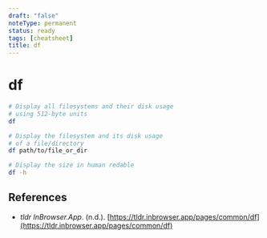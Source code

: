 ```yaml
---
draft: "false"
noteType: permanent
status: ready
tags: [cheatsheet]
title: df
---
```


# df

```bash
# Display all filesystems and their disk usage
# using 512-byte units
df

# Display the filesystem and its disk usage
# of a file/directory
df path/to/file_or_dir

# Display the size in human redable
df -h
```

## References

- _tldr InBrowser.App_. (n.d.). [https://tldr.inbrowser.app/pages/common/df](https://tldr.inbrowser.app/pages/common/df)
